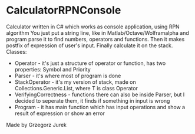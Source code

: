 # CalculatorRPNConsole
Calculator written in C# which works as console application, using RPN algorithm
You just put a string line, like in Matlab/Octave/Wolframalpha and program parse it to find numbers, operators and functions. 
Then it makes postfix of expression of user's input. Finally calculate it on the stack.
Classes:
- Operator - it's just a structure of operator or function, has two properties: Symbol and Priority
- Parser - it's where most of program is done
- StackOperator - it's my version of stack, made on Collections.Generic.List<T>, where T is class Operator
- VerifyingCorrectness - functions there can also be inside Parser, but I decided to seperate them, 
  it finds if something in input is wrong
- Program - it has main function which has input operations and show a result of expression or show an error

Made by Grzegorz Jurek
